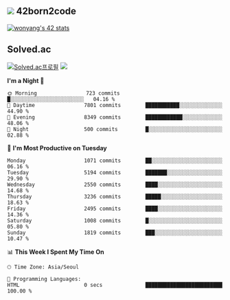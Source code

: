 
## <img src="https://img.shields.io/badge/-000000?style=flat&logo=42&logoColor=white"> 42born2code
<!--[![wonyang's 42 stats](https://badge42.vercel.app/api/v2/cl5nhe5b6007809kydha7ht42/stats?cursusId=21&coalitionId=88)](https://profile.intra.42.fr/users/wonyang)-->

[![wonyang's 42 stats](https://badge.mediaplus.ma/starryblue/wonyang?1337Badge=off&UM6P=off)](https://github.com/oakoudad/badge42)

## Solved.ac
[![Solved.ac프로필](http://mazassumnida.wtf/api/v2/generate_badge?boj=bennyws)](https://solved.ac/bennyws)
<a href="https://solved.ac/bennyws"><img src="http://mazandi.herokuapp.com/api?handle=bennyws&theme=cold"/></a>

<!--START_SECTION:waka-->
**I'm a Night 🦉** 

```text
🌞 Morning                723 commits         █░░░░░░░░░░░░░░░░░░░░░░░░   04.16 % 
🌆 Daytime                7801 commits        ███████████░░░░░░░░░░░░░░   44.90 % 
🌃 Evening                8349 commits        ████████████░░░░░░░░░░░░░   48.06 % 
🌙 Night                  500 commits         █░░░░░░░░░░░░░░░░░░░░░░░░   02.88 % 
```
📅 **I'm Most Productive on Tuesday** 

```text
Monday                   1071 commits        ██░░░░░░░░░░░░░░░░░░░░░░░   06.16 % 
Tuesday                  5194 commits        ███████░░░░░░░░░░░░░░░░░░   29.90 % 
Wednesday                2550 commits        ████░░░░░░░░░░░░░░░░░░░░░   14.68 % 
Thursday                 3236 commits        █████░░░░░░░░░░░░░░░░░░░░   18.63 % 
Friday                   2495 commits        ████░░░░░░░░░░░░░░░░░░░░░   14.36 % 
Saturday                 1008 commits        █░░░░░░░░░░░░░░░░░░░░░░░░   05.80 % 
Sunday                   1819 commits        ███░░░░░░░░░░░░░░░░░░░░░░   10.47 % 
```


📊 **This Week I Spent My Time On** 

```text
🕑︎ Time Zone: Asia/Seoul

💬 Programming Languages: 
HTML                     0 secs              █████████████████████████   100.00 % 
```


<!--END_SECTION:waka-->
